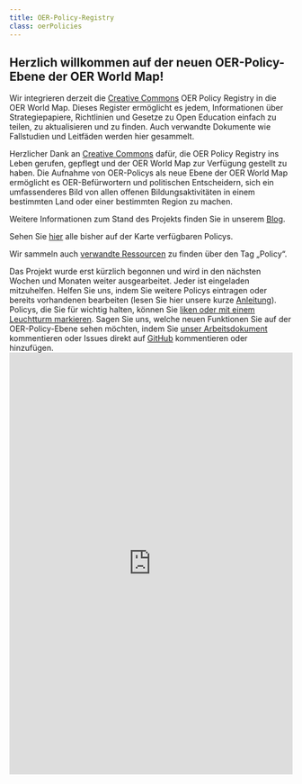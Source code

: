```yaml
---
title: OER-Policy-Registry
class: oerPolicies
---
```

## Herzlich willkommen auf der neuen OER-Policy-Ebene der OER World Map!

Wir integrieren derzeit die [Creative Commons](https://creativecommons.org/) OER Policy Registry in die OER World Map. Dieses Register ermöglicht es jedem, Informationen über Strategiepapiere, Richtlinien und Gesetze zu Open Education einfach zu teilen, zu aktualisieren und zu finden. Auch verwandte Dokumente wie Fallstudien und Leitfäden werden hier gesammelt.

Herzlicher Dank an [Creative Commons](https://creativecommons.org/) dafür, die OER Policy Registry ins Leben gerufen, gepflegt und der OER World Map zur Verfügung gestellt zu haben. Die Aufnahme von OER-Policys als neue Ebene der OER World Map ermöglicht es OER-Befürwortern und politischen Entscheidern, sich ein umfassenderes Bild von allen offenen Bildungsaktivitäten in einem bestimmten Land oder einer bestimmten Region zu machen.

Weitere Informationen zum Stand des Projekts finden Sie in unserem [Blog](https://oerworldmap.wordpress.com/2018/10/11/moving-the-oer-policy-registry-to-the-oer-world-map).

Sehen Sie [hier](https://oerworldmap.org/resource/?filter.about.additionalType.@id=https%3A%2F%2Foerworldmap.org%2Fassets%2Fjson%2Fpublications.json%23policy) alle bisher auf der Karte verfügbaren Policys.

Wir sammeln auch [verwandte Ressourcen](https://oerworldmap.org/resource/?filter.about.keywords=policy&size=20) zu finden über den Tag „Policy“.

Das Projekt wurde erst kürzlich begonnen und wird in den nächsten Wochen und Monaten weiter ausgearbeitet. Jeder ist eingeladen mitzuhelfen. Helfen Sie uns, indem Sie weitere Policys eintragen oder bereits vorhandenen bearbeiten (lesen Sie hier unsere kurze [Anleitung](https://github.com/hbz/oerworldmap/issues/1615)). Policys, die Sie für wichtig halten, können Sie [liken oder mit einem Leuchtturm markieren](https://oerworldmap.wordpress.com/2017/11/27/identifying-lighthouses/). Sagen Sie uns, welche neuen Funktionen Sie auf der OER-Policy-Ebene sehen möchten, indem Sie [unser Arbeitsdokument](https://docs.google.com/document/d/1qDb1jfGXWQQwjLTFX9myfqS7DbHYD3YzlgoGiHQgfhc/edit?usp=sharing) kommentieren oder Issues direkt auf [GitHub](https://github.com/hbz/oerworldmap/milestone/23) kommentieren oder hinzufügen. <iframe src="https://oerworldmap.org/kibana/app/kibana#/dashboard/3f24aa90-e370-11e8-bc1a-bd36147d8400?embed=true&_g=()" height="750" width="800" style="border:0; width: 100%; margin: 0 auto;" mark="crwd-mark"></iframe>
